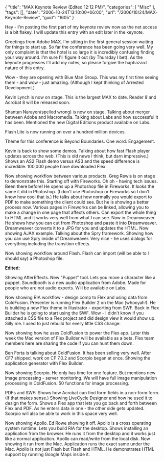 {
	"title": "MAX Keynote Review (Edited 12:12 PM)",
	"categories": [
		"Misc"
	],
	"tags": [],
	"date": "2006-10-24T13:10:00+06:00",
	"url": "/2006/10/24/MAX-Keynote-Review",
	"guid": "1605"
}

Hey - I'm posting the first part of my keynote review now as the net access is a bit flakey. I will update this entry with an edit later in the keynote.

Greetings from Adobe MAX. I'm sitting in the first general session waiting for things to start up. So far the conference has been going very well. My only complaint is that the hotel is so large it is incredibly confusing finding your way around. I'm sure I'll figure it out (by Thursday I bet). As the keynote progresses I'll add my notes, so please forgive the haphazard nature of this entry.

Wow - they are opening with Blue Man Group. This was my first time seeing them - and wow - just amazing. (Although I kept thinking of Arrested Development.)

Kevin Lynch is now on stage. This is the largest MAX to date. Reader 8 and Acrobat 8 will be released soon.

Shantan Narayen(spelled wrong) is now on stage. Talking about merger between Adobe and Macromedia. Talking about Labs and how successful it has been. Mentioned the new Digital Editions product available on Labs.

Flash Lite is now running on over a hundred million devices.

Theme for this conference is Beyond Boundaries. One word: Engagement.

Kevin is back to show some demos. Talking about how fast Flash player updates across the web. (This is old news I think, but darn impressive.) Shows an AS2 Flash demo versus AS3 and the speed difference is incredible. 100,000 people have downloaded Flex.

Now showing workflow between various products. Greg Rewis is on stage to demonstrate this. Starting off with Fireworks. Oh oh - having tech issues. Been there before! He opens up a Photoshop file in Fireworks. It looks the same it did in Photoshop. (I don't use Photoshop or Fireworks so I don't know how cool that is.) He talks about how normally you would export to PDF to make something the client could see. But he is showing a better process now. Various pages in Fireworks can be linked, allowing you to make a change in one page that affects others. Can export the whole thing to HTML and it works very well from what I can see. Now in Dreamweaver. He shows how you can cut from Photoshop and paste it into Dreamweaver. Dreamweaver converts it to a JPG for you and updates the HTML. Now showing AJAX example. Talking about the Spry framework. Showing how you can use Spry inside of Dreamweaver. Very nice - he uses dialogs for everything including the transition effects. 

Now showing workflow around Flash. Flash can import (will be able to I should say) a Photoshop file.

<b>Edited:</b>

Showing AfterEffects. New "Puppet" tool. Lets you move a character like a puppet. Soundbooth is a new audio application from Adobe. Made for people who are not audio experts. Will be available on Labs.

Now showing RIA workflow - design comp to Flex and using data from ColdFusion. Presenter is running Flex Builder 2 on the Mac (whooyah!). He is building a new Flex theme in Illustrator - exporting from SWF. Back in Flex Builder he is going to start using the SWF. Wow - I didn't know if you attached a CSS file to a Flex project and did design view it would show up. Silly me. I used to just rebuild for every little CSS change. 

Now showing how he uses ColdFusion to power the Flex app. Later this week the Mac version of Flex Builder will be available as a beta. Flex team members here are sharing the code if you can hunt them down. 

Ben Forta is talking about ColdFusion. It has been selling very well. After CF7 shipped, work on CF 7.0.2 and Scorpio began at once. Showing the application generator with Flex Builder. 

Now showing Scorpio. He only has time for one feature. But mentions new image processing - server monitoring. We will have full image manipulation processing in ColdFusion. 50 functions for image processing.

PDFs and SWF: Shows how Acrobat can find form fields in a non-form form. (If that makes sense.) Showing LiveCycle Designer and how he used it to design the form. Shows a Flex app that lets you go back and forth between Flex and PDF. As he enters data in one - the other side gets updated. Scorpio will also be able to work in this space very well. 

Now showing Apollo. Ed Rowe showing it off. Apollo is a cross operating system runtime. Lets you build RIA for the desktop. Shows installing an application from the browser. He runs it from the desktop and it works just like a normal application. Apollo can read/write from the local disk. Now showing it run from the Mac. Application runs the exact same under the Mac. Apollo is not just Flash but Flash and HTML. He demonstrates HTML support by running Google Maps inside it.